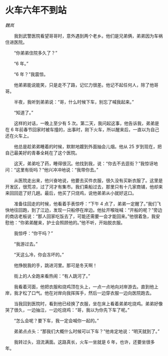 # 火车六年不到站

*魏岚*

　　我到武警医院看望哥哥时，意外遇到两个老乡。他们是兄弟俩，弟弟因为车祸住进医院。

　　“你弟弟住院多久了？”

　　“6 年。”

　　“6 年？”我震惊。

　　他弟弟能说能笑，只是走不了路，记忆力很差。他记不起任何人，除了他哥哥。

　　半夜，我听到弟弟说：“哥，什么时候下车，别忘了喊我起来。”

　　“知道了。”

　　这样的对话，一晚上至少有 5 次。第二天，我问起这事，他告诉我，弟弟是在 6 年前春节回家时被车撞的，出事时，刚下火车，所以醒来后，一直以为自己还在火车上。

　　他总是趁弟弟睡着的时候，默默地踱到外面抽会儿烟。他从 25 岁到现在，把自己最美好的青春全耗在了这个医院。

　　这天，弟弟吃了药，睡得很沉。他找到我，说：“你去不去逛街？”我惊讶地问：“这里有街吗？”他兴冲冲地说：“我带你去。”

　　从医院走出来，他兴奋地说，他要去买件衣服，很久没有买新衣服了。这里是开发区，很荒凉，过了河才有集市。我们乘船过去，那里只有十几家商铺，他却来来回回逛了好几趟。最后，他买了只烧鸡，说他弟弟从小就好这口。

　　准备往回走的时候，他看着手表惊呼：“下午 4 点了，弟弟一定醒了。”我们飞快地往回跑，到了江边，发现一只船停在岸边。他扯开喉咙喊：“开船的呢？”旁边的商店老板说：“那人回家吃饭去了，可能还需要一会才能回来。”他很着急，我安慰他：“你弟弟醒来，护士会照顾他的。”他不听，开始脱衣服。

　　我惊呼：“你干吗？”

　　“我游过去。”

　　“天这么冷，你会冻坏的。”

　　他挣脱我的手，跳进河里。那可是冬天啊！

　　街上的人全跑来看热闹：“有人跳河了。”

　　我看着河面，他把衣服和烧鸡顶在头上，一点一点地向对岸游去。直到他上岸，我才松了口气。他在对岸向我挥挥手，然后一边穿衣服一边向医院跑去。

　　当我回到医院时，看到他已经换了衣服，坐在床上看着弟弟吃烧鸡。弟弟好像哭了很久，一边抽泣，一边吃烧鸡：“哥，我以为你先下车了呢。”

　　“怎么会呢？要下车，我一定会喊你一起的。”

　　弟弟点点头：“那我们大概什么时候可以下车？”他肯定地说：“明天就到了。”

　　我转过头，泪流满面。这路真长，火车一坐就是 6 年，也许，还要坐很多年。